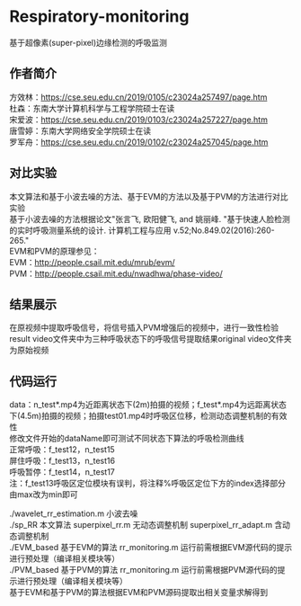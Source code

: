 # Respiratory-monitoring
基于超像素(super-pixel)边缘检测的呼吸监测  

## 作者简介
方效林：https://cse.seu.edu.cn/2019/0105/c23024a257497/page.htm  
杜森：东南大学计算机科学与工程学院硕士在读  
宋爱波：https://cse.seu.edu.cn/2019/0103/c23024a257227/page.htm  
唐雪婷：东南大学网络安全学院硕士在读  
罗军舟：https://cse.seu.edu.cn/2019/0102/c23024a257045/page.htm  

## 对比实验
本文算法和基于小波去噪的方法、基于EVM的方法以及基于PVM的方法进行对比实验  
基于小波去噪的方法根据论文"张言飞, 欧阳健飞, and 姚丽峰. "基于快速人脸检测的实时呼吸测量系统的设计. 计算机工程与应用 v.52;No.849.02(2016):260-265."  
EVM和PVM的原理参见：   
EVM：http://people.csail.mit.edu/mrub/evm/  
PVM：http://people.csail.mit.edu/nwadhwa/phase-video/  

## 结果展示
在原视频中提取呼吸信号，将信号插入PVM增强后的视频中，进行一致性检验  
result video文件夹中为三种呼吸状态下的呼吸信号提取结果original video文件夹为原始视频  

## 代码运行
data：n_test*.mp4为近距离状态下(2m)拍摄的视频；f_test*.mp4为远距离状态下(4.5m)拍摄的视频；拍摄test01.mp4时呼吸区位移，检测动态调整机制的有效性  
修改文件开始的dataName即可测试不同状态下算法的呼吸检测曲线  
正常呼吸：f_test12，n_test15  
屏住呼吸：f_test13，n_test16  
呼吸暂停：f_test14，n_test17  
注：f_test13呼吸区定位模块有误判，将注释%呼吸区定位下方的index选择部分由max改为min即可  

./wavelet_rr_estimation.m 小波去噪  
./sp_RR 本文算法 superpixel_rr.m 无动态调整机制 superpixel_rr_adapt.m 含动态调整机制  
./EVM_based 基于EVM的算法 rr_monitoring.m 运行前需根据EVM源代码的提示进行预处理（编译相关模块等）  
./PVM_based 基于PVM的算法 rr_monitoring.m 运行前需根据PVM源代码的提示进行预处理（编译相关模块等）  
基于EVM和基于PVM的算法根据EVM和PVM源码提取出相关变量求解得到  
